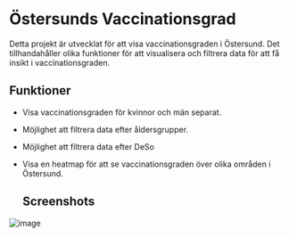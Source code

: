 # Östersunds Vaccinationsgrad

Detta projekt är utvecklat för att visa vaccinationsgraden i Östersund. Det tillhandahåller olika funktioner för att visualisera och filtrera data för att få insikt i vaccinationsgraden.

## Funktioner

- Visa vaccinationsgraden för kvinnor och män separat.
- Möjlighet att filtrera data efter åldersgrupper.
- Möjlighet att filtrera data efter DeSo
- Visa en heatmap för att se vaccinationsgraden över olika områden i Östersund.

  ## Screenshots
![image](https://github.com/systemvetenskap/dsu24-grupp3/assets/116811908/668a7168-6f53-4217-b76a-a09442ff8458)
